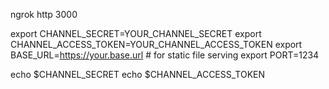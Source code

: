 
ngrok http 3000


export CHANNEL_SECRET=YOUR_CHANNEL_SECRET
export CHANNEL_ACCESS_TOKEN=YOUR_CHANNEL_ACCESS_TOKEN
export BASE_URL=https://your.base.url # for static file serving
export PORT=1234

echo $CHANNEL_SECRET
echo $CHANNEL_ACCESS_TOKEN

